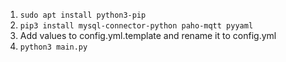 1. `sudo apt install python3-pip`
2. `pip3 install mysql-connector-python paho-mqtt pyyaml`
3. Add values to config.yml.template and rename it to config.yml
4. `python3 main.py`

